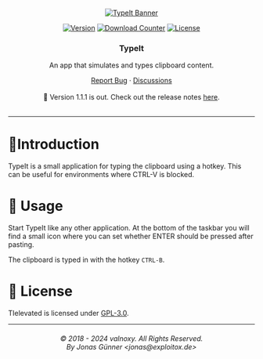<div align="center">

  <!-- PROJECT LOGO -->
  <br />
    <a href="https://github.com/valnoxy/typeit">
      <img src="https://dl.exploitox.de/bucker/gh-banner-bucker-typeit.png" alt="TypeIt Banner">
    </a>
  <br />

  [![Version][version-shield]][version-url]
  [![Download Counter][downloads-shield]][downloads-url]
  [![License][license-shield]][license-url]
</div>

[version-shield]: https://img.shields.io/github/v/release/valnoxy/typeit?color=9565F6
[version-url]: https://github.com/valnoxy/typeit/releases

[downloads-shield]: https://img.shields.io/github/downloads/valnoxy/typeit/total.svg?color=431D93
[downloads-url]: https://github.com/valnoxy/typeit/releases

[license-shield]: https://img.shields.io/github/license/valnoxy/typeit?color=9565F6
[license-url]: https://img.shields.io/github/license/valnoxy/typeit

<div align="center">
  <h3 align="center">TypeIt</h3>
  <p align="center">
    <p>An app that simulates and types clipboard content.</p>
    <a href="https://github.com/valnoxy/typeit/issues">Report Bug</a>
    ·
    <a href="https://github.com/valnoxy/typeit/discussions/">Discussions</a>
    <br />
    <br />
    🎉 Version 1.1.1 is out. Check out the release notes
    <a href="https://github.com/valnoxy/typeit/releases">here</a>.
    <br />
    <br />
  </p>
</div>

---

# 🚀Introduction
TypeIt is a small application for typing the clipboard using a hotkey. This can be useful for environments where CTRL-V is blocked.

# 🤸 Usage
Start TypeIt like any other application. At the bottom of the taskbar you will find a small icon where you can set whether ENTER should be pressed after pasting.

The clipboard is typed in with the hotkey ```CTRL-B```.

# 🧾 License
TIelevated is licensed under [GPL-3.0](https://github.com/valnoxy/TIelevated/blob/main/LICENSE).

<hr>
<h6 align="center">© 2018 - 2024 valnoxy. All Rights Reserved. 
<br>
By Jonas Günner &lt;jonas@exploitox.de&gt;</h6>
